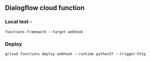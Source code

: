 ## Dialogflow cloud function


### Local test - 

`functions-framework --target webhook`

### Deploy

` gcloud functions deploy webhook --runtime python37 --trigger-http `